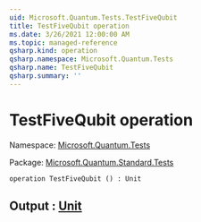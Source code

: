 ```yaml
---
uid: Microsoft.Quantum.Tests.TestFiveQubit
title: TestFiveQubit operation
ms.date: 3/26/2021 12:00:00 AM
ms.topic: managed-reference
qsharp.kind: operation
qsharp.namespace: Microsoft.Quantum.Tests
qsharp.name: TestFiveQubit
qsharp.summary: ''
---
```


# TestFiveQubit operation

Namespace: [Microsoft.Quantum.Tests](xref:Microsoft.Quantum.Tests)

Package: [Microsoft.Quantum.Standard.Tests](https://nuget.org/packages/Microsoft.Quantum.Standard.Tests)




```qsharp
operation TestFiveQubit () : Unit
```


## Output : [Unit](xref:microsoft.quantum.lang-ref.unit)

